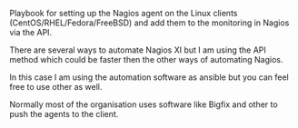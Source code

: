 Playbook for setting up the Nagios agent on the Linux clients (CentOS/RHEL/Fedora/FreeBSD) and add them to the monitoring in Nagios via the API.

There are several ways to automate Nagios XI but I am using the API method which could be faster then the other ways of automating Nagios.

In this case I am using the automation software as ansible but you can feel free to use other as well.

Normally most of the organisation uses software like Bigfix and other to push the agents to the client. 


